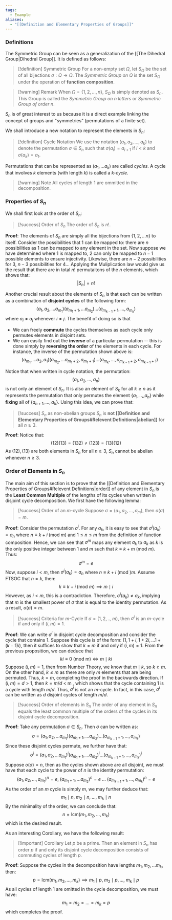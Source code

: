 ```yaml
---
tags:
  - Example
aliases:
  - "[[Definition and Elementary Properties of Groups]]"
---
```

### Definitions

The Symmetric Group can be seen as a generalization of the [[The Dihedral Group|Dihedral Group]]. It is defined as follows: 

>[!definition] Symmetric Group
>For a non-empty set $\Omega$, let $S_{\Omega}$ be the set of all bijections $\sigma: \Omega \to \Omega$. The *Symmetric Group on $\Omega$* is the set $S_{\Omega}$ under the operation of **function composition**. 

>[!warning] Remark
>When $\Omega = \{ 1, 2, ..., n \}$, $S_{\Omega}$ is simply denoted as $S_n$. This Group is called the *Symmetric Group on $n$ letters* or *Symmetric Group of order $n$*. 

$S_n$ is of great interest to us because it is a direct example linking the concept of groups and "symmetries" (permutations of a finite set). 

We shall introduce a new notation to represent the elements in $S_n$: 

>[!definition] Cycle Notation
>We use the notation $(a_1, a_2, ..., a_k)$ to denote the permutation $\sigma \in S_n$ such that $\sigma(a_i) = a_{i+1}$ if $i < k$ and $\sigma(a_k) = a_1$. 

Permutations that can be represented as $(a_1, ... a_k)$ are called *cycles*. A cycle that involves $k$ elements (with length $k$) is called a *$k$-cycle*. 

>[!warning] Note
>All cycles of length $1$ are ommitted in the decomposition. 

### Properties of $S_n$

We shall first look at the order of $S_n$: 

>[!success] Order of $S_n$
>The order of $S_n$ is $n!$. 

**Proof**: 
The elements of $S_n$ are simply all the bijections from $\{1, 2, ... n\}$ to itself. Consider the possibilities that $1$ can be mapped to: there are $n$ possibilities as $1$ can be mapped to any element in the set. Now suppose we have determined where $1$ is mapped to, $2$ can only be mapped to $n-1$ possible elements to ensure injectivity. Likewise, there are $n-2$ possibilities for $3$, $n-3$ possibilities for $4$... 
Applying the Muliplication law would give us the result that there are in total $n!$ permutaitons of the $n$ elements, which shows that:
$$
|S_n| = n!
$$

Another crucial result about the elements of $S_n$ is that each can be written as a combination of **disjoint cycles** of the following form:
$$
(a_1, a_2, ... a_{m_1})(a_{m_1 + 1}, ... a_{m_2}) ... (a_{m_{k-1}+1}, ..., a_{m_k})
$$
where $a_i \neq a_j$ whenever $i \neq j$. The benefit of doing so is that
* We can freely **commute** the cycles themselves as each cycle only permutes elements in disjoint sets. 
* We can easily find out the **inverse** of a particular permutation -- this is done simply by **reversing the order** of the elements in each cycle. For instance, the inverse of the permutation shown above is: 
	$$
	(a_{m_1}, ... a_2, a_1)(a_{m_2}, ... a_{m_1+2}, a_{m_1+1}) ... (a_{m_k}, ..., a_{m_{k-1}+2}, a_{m_{k-1}+1})
	$$

Notice that when written in cycle notation, the permutation:
$$
(a_1, a_2, ..., a_n)
$$
is not only an element of $S_n$. It is also an element of $S_k$ for all $k \geq n$ as it represents the permutation that only permutes the element $\{a_1, ..,, a_n\}$ while **fixing** all of $\{ a_{n+1}, ..., a_k \}$. Using this idea, we can prove that: 

>[!success] $S_n$ as non-abelian groups
>$S_n$ is **not [[Definition and Elementary Properties of Groups#Relevent Definitions|abelian]]** for all $n \geq 3$. 

**Proof**: Notice that: 
$$
(12)(13) = (132) \neq (123) = (13)(12)
$$
As $(12),(13)$ are both elements in $S_n$ for all $n \geq 3$, $S_n$ cannot be abelian whenever $n \geq 3$. 

### Order of Elements in $S_n$

The main aim of this section is to prove that the [[Definition and Elementary Properties of Groups#Relevent Definitions|order]] of any element in $S_n$ is the **Least Common Multiple** of the lengths of its cycles when written in disjoint cycle decomposition. We first have the following lemma: 

>[!success] Order of an $m$-cycle
>Suppose $\sigma = (a_1, a_2, ..., a_m)$, then $o(\sigma) = m$. 

**Proof**: Consider the permutation $\sigma^i$. For any $a_k$, it is easy to see that $\sigma^i(a_k) = a_n$ where $n \equiv k+i \; (\text{mod }m)$ and $1 \leq n \leq m$ from the definition of function composition. Hence, we can see that $\sigma^m$ maps any element $a_k$ to $a_{k}$ as $k$ is the only positive integer between $1$ and $m$ such that $k \equiv k+m \; (\text{mod }m)$. Thus:
$$
\sigma^{m} = e
$$
Now, suppose $i <m$, then $\sigma^i(a_k) = a_n$ where $n \equiv k+i \; (\text{mod })m$. Assume FTSOC that $n = k$, then:
$$
k \equiv k+i \; (\text{mod }m) \implies m \mid i
$$
However, as $i < m$, this is a contradiction. Therefore, $\sigma^i(a_k) \neq a_k$, implying that $m$ is the smallest power of $\sigma$ that is equal to the identity permutation. As a result, $o(\sigma) = m$. 

>[!success] Criteria for $m$-Cycle
>If $\sigma = (1,2,.. ,m)$, then $\sigma^i$ is an $m$-cycle if and only if $(i, m)=1$. 

**Proof**: We can write $\sigma^i$ in disjoint cycle decomposition and consider the cycle that contains $1$. Suppose this cycle is of the form: $(1, 1+i, 1+2i, ... 1+(k-1)i)$, then it suffices to show that $k = m$ if and only if $(i, m) = 1$. From the previous proposition, we can deduce that
$$
ki \equiv 0 \; (\text{mod m}) \iff m \mid ki
$$
Suppose $(i, m) = 1$, then from Number Theory, we know that $m \mid k$, so $k \geq m$. On the other hand, $k \leq m$ as there are only $m$ elements that are being permuted. Thus, $k = m$, completing the proof in the backwards direction. If $(i, m) =d > 1$, then $k = m/d$ < m , which shows that the cycle containing $1$ is a cycle with length $m/d$. Thus, $\sigma^i$ is not an $m$-cycle. In fact, in this case, $\sigma^i$ can be  written as $d$ disjoint cycles of length $m/d$. 

>[!success] Order of elements in $S_n$
>The order of any element in $S_n$ equals the least common multiple of the orders of the cycles in its disjoint cycle decomposition. 

**Proof**: Take any permutation $\sigma \in S_n$. Then $\sigma$ can be written as:
$$
\sigma = (a_1, a_2, ... a_{m_1})(a_{m_1 + 1}, ... a_{m_2}) ... (a_{m_{k-1}+1}, ..., a_{m_k})
$$
Since these disjoint cycles permute, we further have that:
$$
\sigma^i = (a_1, a_2, ... a_{m_1})^i(a_{m_1 + 1}, ... a_{m_2})^i ... (a_{m_{k-1}+1}, ..., a_{m_k})^i
$$
Suppose $o(\sigma) = n$, then as the cycles shown above are all disjoint, we must have that each cycle to the power of $n$ is the identity permutation: 
$$
(a_1, a_2, ... , a_{m_1})^n = e,\; (a_{m_1 + 1}, ... a_{m_2})^n = e\; ...\;  (a_{m_{k-1}+1}, ..., a_{m_k})^n = e
$$
As the order of an $m$ cycle is simply $m$, we may further deduce that:
$$
m_1 \mid n, \; m_2 \mid n, \; ..., \; m_k \mid n
$$
By the minimality of the order, we can conclude that:
$$
n = \text{lcm}(m_1, m_2, ..., m_k)
$$
which is the desired result. 

As an interesting Corollary, we have the following result: 

>[!important] Corollary
>Let $p$ be a prime. Then an element in $S_n$ has order $p$ if and only its disjoint cycle decomposition consists of commuting cycles of length $p$. 

**Proof**: Suppose the cycles in the decomposition have lengths $m_1, m_2, ... m_k$, then:
$$
p = \text{lcm}(m_1, m_2, ..., m_k) \implies m_1 \mid p,\;  m_2 \mid p, ..., \; m_k \mid p
$$
As all cycles of length $1$ are omitted in the cycle decomposition, we must have:
$$
m_1 = m_2 = ... = m_k = p
$$
which completes the proof. 